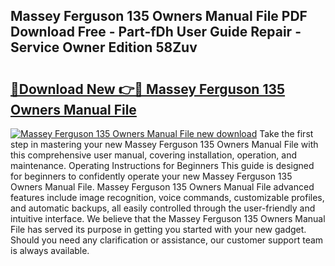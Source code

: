 ## Massey Ferguson 135 Owners Manual File PDF Download Free - Part-fDh User Guide Repair - Service Owner Edition 58Zuv

# <h2><a href="http://bc61005.oget.top/?id=Massey+Ferguson+135+Owners+Manual+File">🔗Download New 👉🔴 Massey Ferguson 135 Owners Manual File</a></h2>

[![Massey Ferguson 135 Owners Manual File new download](https://i.imgur.com/5g1atiW.png)](http://bc61005.oget.top/?id=Massey+Ferguson+135+Owners+Manual+File)
Take the first step in mastering your new Massey Ferguson 135 Owners Manual File with this comprehensive user manual, covering installation, operation, and maintenance. Operating Instructions for Beginners This guide is designed for beginners to confidently operate your new Massey Ferguson 135 Owners Manual File. Massey Ferguson 135 Owners Manual File advanced features include image recognition, voice commands, customizable profiles, and automatic backups, all easily controlled through the user-friendly and intuitive interface. We believe that the Massey Ferguson 135 Owners Manual File has served its purpose in getting you started with your new gadget. Should you need any clarification or assistance, our customer support team is always available.
